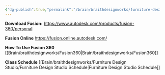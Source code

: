 ```yaml
---
{"dg-publish":true,"permalink":"/brain/braithdesignworks/furniture-design-studio/idsgn-107-furniture-design-studio/"}
---
```


**Download Fusion:**
https://www.autodesk.com/products/fusion-360/personal

**Fusion Online**
https://fusion.online.autodesk.com/

**How To Use Fusion 360**
[[Brain/braithdesignworks/Fusion360\|Brain/braithdesignworks/Fusion360]]

**Class Schedule**
[[Brain/braithdesignworks/Furniture Design Studio/Furniture Design Studio Schedule\|Furniture Design Studio Schedule]]
